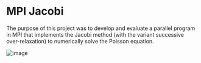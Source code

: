 # MPI Jacobi

The purpose of this project was to develop and evaluate a parallel program in MPI that implements the Jacobi method (with the variant successive over-relaxation) to numerically solve the Poisson equation.

![image](https://user-images.githubusercontent.com/75081526/118997121-147c0280-b991-11eb-8d64-8f971a24d18a.png)



